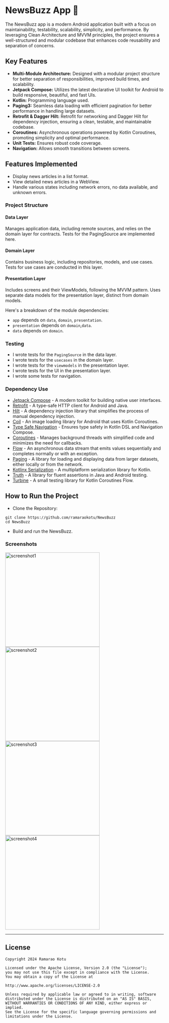 # NewsBuzz App 📱
The NewsBuzz app is a modern Android application built with a focus on maintainability, testability, scalability, simplicity, and performance. By leveraging Clean Architecture and MVVM principles, the project ensures a well-structured and modular codebase that enhances code reusability and separation of concerns.

## Key Features

- **Multi-Module Architecture:** Designed with a modular project structure for better separation of responsibilities, improved build times, and scalability.
- **Jetpack Compose:** Utilizes the latest declarative UI toolkit for Android to build responsive, beautiful, and fast UIs.
- **Kotlin:** Programming language used.
- **Paging3:** Seamless data loading with efficient pagination for better performance in handling large datasets.
- **Retrofit & Dagger Hilt:** Retrofit for networking and Dagger Hilt for dependency injection, ensuring a clean, testable, and maintainable codebase.
- **Coroutines:** Asynchronous operations powered by Kotlin Coroutines, promoting simplicity and optimal performance.
- **Unit Tests:** Ensures robust code coverage.
- **Navigation:** Allows smooth transitions between screens.

## Features Implemented

- Display news articles in a list format.
- View detailed news articles in a WebView.
- Handle various states including network errors, no data available, and unknown errors.

### Project Structure

#### Data Layer

Manages application data, including remote sources, and relies on the domain layer for contracts. Tests for the PagingSource are implemented here.

#### Domain Layer

Contains business logic, including repositories, models, and use cases. Tests for use cases are conducted in this layer.

#### Presentation Layer

Includes screens and their ViewModels, following the MVVM pattern. Uses separate data models for the presentation layer, distinct from domain models.

Here's a breakdown of the module dependencies:
- `app` depends on `data`, `domain`, `presentation`.
- `presentation` depends on `domain`,`data`.
- `data` depends on `domain`.

### Testing
- I wrote tests for the `PagingSource` in the data layer.
- I wrote tests for the `usecases` in the domain layer.
- I wrote tests for the `viewmodels` in the presentation layer.
- I wrote tests for the UI in the presentation layer.
- I wrote some tests for navigation.

### Dependency Use
- [Jetpack Compose](https://developer.android.com/jetpack/compose) - A modern toolkit for building native user interfaces.
- [Retrofit](https://square.github.io/retrofit/) - A type-safe HTTP client for Android and Java.
- [Hilt](https://developer.android.com/training/dependency-injection/hilt-android) -  A dependency injection library that simplifies the process of manual dependency injection.
- [Coil](https://coil-kt.github.io/coil/) - An image loading library for Android that uses Kotlin Coroutines.
- [Type Safe Navigation](https://developer.android.com/guide/navigation/design/type-safety) -  Ensures type safety in Kotlin DSL and Navigation Compose.
- [Coroutines](https://developer.android.com/kotlin/coroutines) - Manages background threads with simplified code and minimizes the need for callbacks.
- [Flow](https://kotlinlang.org/docs/flow.html) - An asynchronous data stream that emits values sequentially and completes normally or with an exception.
- [Paging](https://developer.android.com/topic/libraries/architecture/paging/v3-overview) -  A library for loading and displaying data from larger datasets, either locally or from the network.
- [Kotlinx Serialization](https://github.com/Kotlin/kotlinx.serialization) - A multiplatform serialization library for Kotlin.
- [Truth](https://truth.dev/) - A library for fluent assertions in Java and Android testing.
- [Turbine](https://github.com/cashapp/turbine) - A small testing library for Kotlin Coroutines Flow.

## How to Run the Project

- Clone the Repository:
```
git clone https://github.com/ramaraokotu/NewsBuzz
cd NewsBuzz
```
- Build and run the NewsBuzz.

### Screenshots
<p>
  <img alt="screenshot1" src="https://github.com/ramaraokotu/NewsBuzz/blob/main/news_list_screen.png?raw=true" width="300"> 
  <img alt="screenshot2" src="https://github.com/ramaraokotu/NewsBuzz/blob/main/news_item_webview.png?raw=true" width="300"><br>
  <img alt="screenshot3" src="https://github.com/ramaraokotu/NewsBuzz/blob/main/no_network.png?raw=true" width="300">
  <img alt="screenshot4" src="https://github.com/ramaraokotu/NewsBuzz/blob/main/no_news.png?raw=true" width="300">
</p> 

---
## License

```
Copyright 2024 Ramarao Kotu

Licensed under the Apache License, Version 2.0 (the "License");
you may not use this file except in compliance with the License.
You may obtain a copy of the License at

http://www.apache.org/licenses/LICENSE-2.0

Unless required by applicable law or agreed to in writing, software
distributed under the License is distributed on an "AS IS" BASIS,
WITHOUT WARRANTIES OR CONDITIONS OF ANY KIND, either express or implied.
See the License for the specific language governing permissions and
limitations under the License.
```

